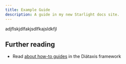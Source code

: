 ```yaml
---
title: Example Guide
description: A guide in my new Starlight docs site.
---
```


adjflskjdlfakjsdlfkajsldkfjl
## Further reading

- Read [about how-to guides](https://diataxis.fr/how-to-guides/) in the Diátaxis framework
